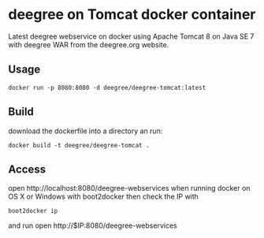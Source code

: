 deegree on Tomcat docker container
==================================

Latest deegree webservice on docker using Apache Tomcat 8 on Java SE 7 with deegree WAR from the deegree.org website.

Usage
-----

```
docker run -p 8080:8080 -d deegree/deegree-tomcat:latest
```

Build
-----
download the dockerfile into a directory an run:

```
docker build -t deegree/deegree-tomcat .
```

Access
------
open http://localhost:8080/deegree-webservices
when running docker on OS X or Windows with boot2docker then check the IP with
```
boot2docker ip
```
and run
open http://$IP:8080/deegree-webservices